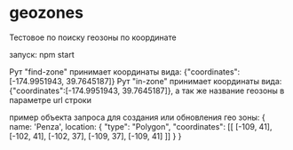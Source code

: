 # geozones
Тестовое по поиску геозоны по координате

запуск: npm start

Рут "find-zone" принимает координаты вида: 
            {"coordinates":[-174.9951943, 39.7645187]}
Рут "in-zone" принимает координаты вида: 
            {"coordinates":[-174.9951943, 39.7645187]}, а так же название геозоны в параметре url строки

пример объекта запроса для создания или обновления гео зоны:
            {
                name: 'Penza',
                location: {
                    "type": "Polygon",
                    "coordinates": [[
                        [-109, 41],
                        [-102, 41],
                        [-102, 37],
                        [-109, 37],
                        [-109, 41]
                    ]]
                }
            }
